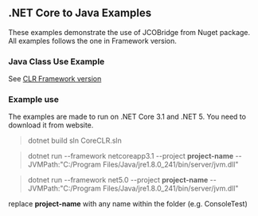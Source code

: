## .NET Core to Java Examples
These examples demonstrate the use of JCOBridge from Nuget package. All examples follows the one in Framework version.

### Java Class Use Example

See [CLR Framework version](../Framework/README.md)

### Example use
The examples are made to run on .NET Core 3.1 and .NET 5. You need to download it from website.

> dotnet build sln CoreCLR.sln

> dotnet run --framework netcoreapp3.1 --project **project-name** --JVMPath:"C:/Program Files/Java/jre1.8.0_241/bin/server/jvm.dll"

> dotnet run --framework net5.0 --project **project-name** --JVMPath:"C:/Program Files/Java/jre1.8.0_241/bin/server/jvm.dll"

replace **project-name** with any name within the folder (e.g. ConsoleTest)